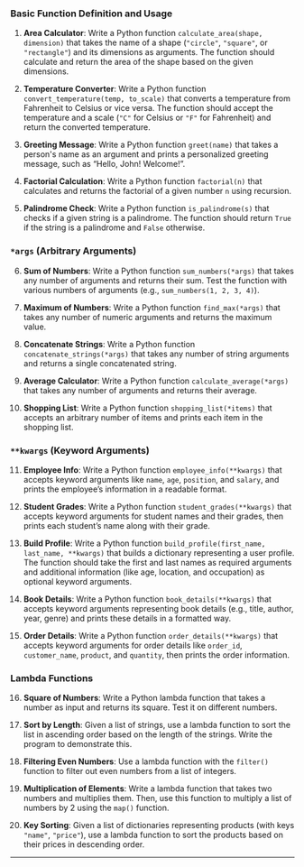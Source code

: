 
### **Basic Function Definition and Usage**

1. **Area Calculator**: Write a Python function `calculate_area(shape, dimension)` that takes the name of a shape (`"circle"`, `"square"`, or `"rectangle"`) and its dimensions as arguments. The function should calculate and return the area of the shape based on the given dimensions.

2. **Temperature Converter**: Write a Python function `convert_temperature(temp, to_scale)` that converts a temperature from Fahrenheit to Celsius or vice versa. The function should accept the temperature and a scale (`"C"` for Celsius or `"F"` for Fahrenheit) and return the converted temperature.

3. **Greeting Message**: Write a Python function `greet(name)` that takes a person's name as an argument and prints a personalized greeting message, such as “Hello, John! Welcome!”.

4. **Factorial Calculation**: Write a Python function `factorial(n)` that calculates and returns the factorial of a given number `n` using recursion.

5. **Palindrome Check**: Write a Python function `is_palindrome(s)` that checks if a given string is a palindrome. The function should return `True` if the string is a palindrome and `False` otherwise.

### **`*args` (Arbitrary Arguments)**

6. **Sum of Numbers**: Write a Python function `sum_numbers(*args)` that takes any number of arguments and returns their sum. Test the function with various numbers of arguments (e.g., `sum_numbers(1, 2, 3, 4)`).

7. **Maximum of Numbers**: Write a Python function `find_max(*args)` that takes any number of numeric arguments and returns the maximum value.

8. **Concatenate Strings**: Write a Python function `concatenate_strings(*args)` that takes any number of string arguments and returns a single concatenated string.

9. **Average Calculator**: Write a Python function `calculate_average(*args)` that takes any number of arguments and returns their average.

10. **Shopping List**: Write a Python function `shopping_list(*items)` that accepts an arbitrary number of items and prints each item in the shopping list.

### **`**kwargs` (Keyword Arguments)**

11. **Employee Info**: Write a Python function `employee_info(**kwargs)` that accepts keyword arguments like `name`, `age`, `position`, and `salary`, and prints the employee’s information in a readable format.

12. **Student Grades**: Write a Python function `student_grades(**kwargs)` that accepts keyword arguments for student names and their grades, then prints each student’s name along with their grade.

13. **Build Profile**: Write a Python function `build_profile(first_name, last_name, **kwargs)` that builds a dictionary representing a user profile. The function should take the first and last names as required arguments and additional information (like age, location, and occupation) as optional keyword arguments.

14. **Book Details**: Write a Python function `book_details(**kwargs)` that accepts keyword arguments representing book details (e.g., title, author, year, genre) and prints these details in a formatted way.

15. **Order Details**: Write a Python function `order_details(**kwargs)` that accepts keyword arguments for order details like `order_id`, `customer_name`, `product`, and `quantity`, then prints the order information.

### **Lambda Functions**

16. **Square of Numbers**: Write a Python lambda function that takes a number as input and returns its square. Test it on different numbers.

17. **Sort by Length**: Given a list of strings, use a lambda function to sort the list in ascending order based on the length of the strings. Write the program to demonstrate this.

18. **Filtering Even Numbers**: Use a lambda function with the `filter()` function to filter out even numbers from a list of integers.

19. **Multiplication of Elements**: Write a lambda function that takes two numbers and multiplies them. Then, use this function to multiply a list of numbers by 2 using the `map()` function.

20. **Key Sorting**: Given a list of dictionaries representing products (with keys `"name"`, `"price"`), use a lambda function to sort the products based on their prices in descending order.

---
